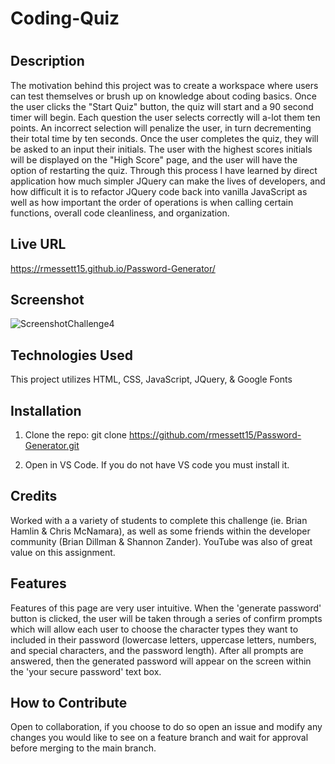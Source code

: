 # Coding-Quiz

# <Creating Coding Quiz>

## Description

The motivation behind this project was to create a workspace where users can test themselves or brush up on knowledge about coding basics. Once the user clicks the "Start Quiz" button, the quiz will start and a 90 second timer will begin. Each question the user selects correctly will a-lot them ten points. An incorrect selection will penalize the user, in turn decrementing their total time by ten seconds. Once the user completes the quiz, they will be asked to an input their initials. The user with the highest scores initials will be displayed on the "High Score" page, and the user will have the option of restarting the quiz. Through this process I have learned by direct application how much simpler JQuery can make the lives of developers, and how difficult it is to refactor JQuery code back into vanilla JavaScript as well as how important the order of operations is when calling certain functions, overall code cleanliness, and organization. 

## Live URL

https://rmessett15.github.io/Password-Generator/

## Screenshot
   
![ScreenshotChallenge4](https://user-images.githubusercontent.com/120127903/223318298-06abf8b4-2b21-4983-85c0-b535d5c8a374.png)

## Technologies Used

This project utilizes HTML, CSS, JavaScript, JQuery, & Google Fonts

## Installation

1. Clone the repo:
   git clone https://github.com/rmessett15/Password-Generator.git

2. Open in VS Code. If you do not have VS code you must install it.

## Credits

Worked with a a variety of students to complete this challenge (ie. Brian Hamlin & Chris McNamara), as well as some friends within the developer community (Brian Dillman & Shannon Zander). YouTube was also of great value on this assignment.

## Features

Features of this page are very user intuitive. When the 'generate password' button is clicked, the user will be taken through a series of confirm prompts which will allow each user to choose the character types they want to included in their password (lowercase letters, uppercase letters, numbers, and special characters, and the password length). After all prompts are answered, then the generated password will appear on the screen within the 'your secure password' text box.

## How to Contribute

Open to collaboration, if you choose to do so open an issue and modify any changes you would like to see on a feature branch and wait for approval before merging to the main branch.
